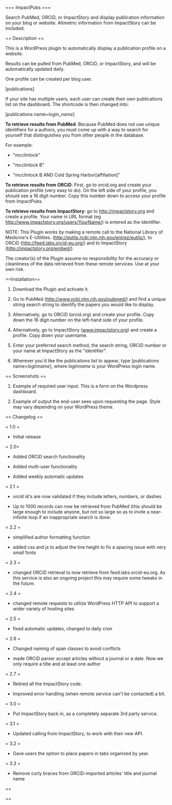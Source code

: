 === ImpactPubs ===

Search PubMed, ORCiD, or ImpactStory and display publication information on your blog or website. Altmetric information from ImpactStory can be included.

== Description ==

This is a WordPress plugin to automatically display a publication profile on a website.

Results can be pulled from PubMed, ORCiD, or ImpactStory, and will be automatically updated daily.

One profile can be created per blog user.

[publications]

If your site has multiple users, each user can create their own publications list on the dashboard. The
shortcode is then changed into:

[publications name=<i>login_name</i>]

**To retrieve results from PubMed**:
Because PubMed does not use unique identifiers for a authors,
you must come up with a way to search for yourself that distinguishes
you from other people in the database.

For example:

- "mcclintock"

- "mcclintock B"

- "mcclintock B AND Cold Spring Harbor[affiliation]"

**To retrieve results from ORCiD**:
First, go to orcid.org and create your publication profile (very easy to do).
On the left side of your profile, you should see a 16 digit number. Copy this
number down to access your profile from ImpactPubs.

**To retrieve results from ImpactStory**: go to http://impactstory.org and create a profile. Your name in URL format
(eg http://www.impactstory.org/users/YourName/) is entered as the identifier.

NOTE: This Plugin works by making a remote call to the National Library of Medicine's E-Utilities.
(http://eutils.ncbi.nlm.nih.gov/entrez/eutils/), to ORCiD (http://feed.labs.orcid-eu.org/) and to ImpactStory (http://impactstory.org/embed/).

The creator(s) of the Plugin assume no responsibility for the accuracy or cleanliness of the data retrieved
from these remote services. Use at your own risk.

==Installation==

1. Download the Plugin and activate it.

1. Go to PubMed (http://www.ncbi.nlm.nih.gov/pubmed/) and find a unique string search string to identify
the papers you would like to display.

1. Alternatively, go to ORCiD (orcid.org) and create your profile. Copy down the 16 digit number
on the left-hand side of your profile.

1. Alternatively, go to ImpactStory (www.impactstory.org) and create a profile. Copy down your username.

1. Enter your preferred search method, the search string, ORCiD number or your name at ImpactStory as the "identifier".

1. Wherever you'd like the publications list to appear, type [publications name=<i>loginname</i>], where *loginname* is your WordPress login name.

== Screenshots ==

1. Example of required user input. This is a form on the Wordpress dashboard.

2. Example of output the end-user sees upon requesting the page. Style may vary depending on your WordPress theme.

== Changelog ==

= 1.0 =

- Initial release

= 2.0=

- Added ORCiD search functionality

- Added multi-user functionality

- Added weekly automatic updates

= 2.1 =

- orcid id's are now validated if they include letters, numbers, or dashes

- Up to 1000 records can now be retrieved from PubMed (this should be large enough to include anyone, but not so large so as to invite a near-infinite loop if an inappropriate search is done.

= 2.2 =

- simplified author formatting function

- added css and js to adjust the line height to fix a spacing issue with very small fonts

= 2.3 =

- changed ORCiD retrieval to now retrieve from feed.labs.orcid-eu.org. As this service is also an ongoing project this may require some tweaks in the future.

= 2.4 =

- changed remote requests to utilize WordPress HTTP API to support a wider variety of hosting sites

= 2.5 =

- fixed automatic updates, changed to daily cron

= 2.6 =

- Changed naming of span classes to avoid conflicts

- made ORCiD parser accept articles without a journal or a date. Now we only require a title and at least one author

= 2.7 =

- Retired all the ImpactStory code.

- Improved error handling (when remote service can't be contacted) a bit.

= 3.0 =

- Put ImpactStory back in, as a completely separate 3rd party service.

= 3.1 =

- Updated calling from ImpactStory, to work with their new API.

= 3.2 =

- Gave users the option to place papers in tabs organized by year.

= 3.3 =

- Remove curly braces from ORCiD-imported articles' title and journal name

==


==
